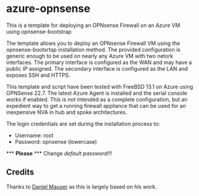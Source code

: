 # azure-opnsense
This is a template for deploying an OPNsense Firewall on an Azure VM using opnsense-bootstrap

The template allows you to deploy an OPNsense Firewall VM using the opnsense-bootsrtap installation method. The provided configuration is generic enough to be used on nearly any Azure VM with two netork interfaces. The primary interface is configured as the WAN and may have a public IP assigned. The secondary interface is configured as the LAN and exposes SSH and HTTPS. 

This template and script have been tested with FreeBSD 13.1 on Azure using OPNSense 22.7. The latest Azure Agent is installed and the serial console works if enabled. This is not intended as a complete configuration, but an expedient way to get a running firewall appliance that can be used for an inexpensive NVA in hub and spoke architectures. 

The login credentials are set during the installation process to:

- Username: root
- Password: opnsense (lowercase)

*** **Please** *** Change *default password!!!* 



## Credits

Thanks to [Daniel Mauser](https://github.com/dmauser/opnazure) as this is largely based on his work. 
